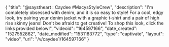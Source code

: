 {
    "title": "@saystheart : Caydee #MacysStyleCrew",
    "description": "I'm completely obsessed with denim, and it is so easy to style! For a cool, edgy look, try pairing your denim jacket with a graphic t-shirt and a pair of high rise skinny jeans! Don't be afraid to get creative! To shop this look, click the links provided below!",
    "videoid": "164597166",
    "date_created": "1527552862",
    "date_modified": "1531183772",
    "type": "captivate",
    "layout": "video",
    "url": "\/v\/caydee1\/164597166"
}
